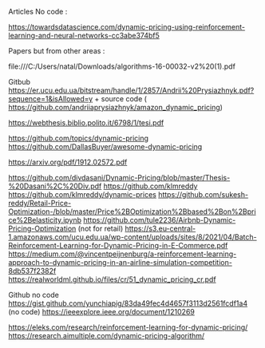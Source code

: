 

Articles No code :

https://towardsdatascience.com/dynamic-pricing-using-reinforcement-learning-and-neural-networks-cc3abe374bf5

Papers but from other areas :

file:///C:/Users/natal/Downloads/algorithms-16-00032-v2%20(1).pdf

Gitbub 
https://er.ucu.edu.ua/bitstream/handle/1/2857/Andrii%20Prysiazhnyk.pdf?sequence=1&isAllowed=y + source code ( https://github.com/andriiaprysiazhnyk/amazon_dynamic_pricing)

https://webthesis.biblio.polito.it/6798/1/tesi.pdf

https://github.com/topics/dynamic-pricing
https://github.com/DallasBuyer/awesome-dynamic-pricing

https://arxiv.org/pdf/1912.02572.pdf

https://github.com/divdasani/Dynamic-Pricing/blob/master/Thesis-%20Dasani%2C%20Div.pdf
https://github.com/klmreddy
https://github.com/klmreddy/dynamic-prices
https://github.com/sukesh-reddy/Retail-Price-Optimization-/blob/master/Price%2BOptimization%2Bbased%2Bon%2Bprice%2Belasticity.ipynb
https://github.com/tule2236/Airbnb-Dynamic-Pricing-Optimization (not for retail)
https://s3.eu-central-1.amazonaws.com/ucu.edu.ua/wp-content/uploads/sites/8/2021/04/Batch-Reinforcement-Learning-for-Dynamic-Pricing-in-E-Commerce.pdf
https://medium.com/@vincentpeijnenburg/a-reinforcement-learning-approach-to-dynamic-pricing-in-an-airline-simulation-competition-8db537f2382f
https://realworldml.github.io/files/cr/51_dynamic_pricing_cr.pdf

Github no code
https://gist.github.com/yunchiapig/83da49fec4d4657f3113d2561fcdf1a4 (no code)
https://ieeexplore.ieee.org/document/1210269

https://eleks.com/research/reinforcement-learning-for-dynamic-pricing/
https://research.aimultiple.com/dynamic-pricing-algorithm/
